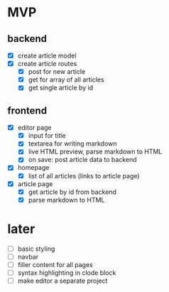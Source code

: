 # MVP

## backend

- [x] create article model
- [x] create article routes
  - [x] post for new article
  - [x] get for array of all articles
  - [x] get single article by id

## frontend

- [x] editor page
  - [x] input for title
  - [x] textarea for writing markdown
  - [x] live HTML preview, parse markdown to HTML
  - [x] on save: post article data to backend
- [x] homepage
  - [x] list of all articles (links to article page)
- [x] article page
  - [x] get article by id from backend
  - [x] parse markdown to HTML

# later

- [ ] basic styling
- [ ] navbar
- [ ] filler content for all pages
- [ ] syntax highlighting in clode block
- [ ] make editor a separate project
